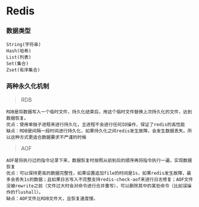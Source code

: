 # Redis

### 数据类型
    String(字符串)
    Hash(哈希)
    List(列表)
    Set(集合)
    Zset(有序集合)
    
### 两种永久化机制
> RDB

    RDB是将数据写入一个临时文件，持久化结束后，用这个临时文件替换上次持久化的文件，达到数据恢复。
    优点：使用单独子进程来进行持久化，主进程不会进行任何IO操作，保证了redis的高性能
    缺点：RDB是间隔一段时间进行持久化，如果持久化之间redis发生故障，会发生数据丢失。所以这种方式更适合数据要求不严谨的时候

> AOF

    AOF是将执行过的指令记录下来，数据恢复时按照从前到后的顺序再将指令执行一遍，实现数据恢复
    优点：可以保持更高的数据完整性，如果设置追加file的时间是1s，如果redis发生故障，最多会丢失1s的数据；且如果日志写入不完整支持redis-check-aof来进行日志修复；AOF文件没被rewrite之前（文件过大时会对命令进行合并重写），可以删除其中的某些命令（比如误操作的flushall）。
    缺点：AOF文件比RDB文件大，且恢复速度慢。
    
